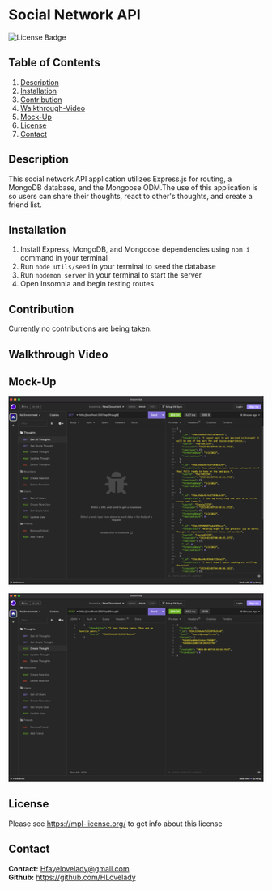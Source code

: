 # Social Network API

![License Badge](https://shields.io/badge/license-MPL-green)

## Table of Contents
1. [Description](#description)
2. [Installation](#installation)
3. [Contribution](#contribution)
4. [Walkthrough-Video](#walkthrough-video)
5. [Mock-Up](#mock-Up)
8. [License](#license)
9. [Contact](#contact)

## Description
This social network API application utilizes Express.js for routing, a MongoDB database, and the Mongoose ODM.The use of this application is so users can share their thoughts, react to other's thoughts, and create a friend list. 

## Installation
1. Install Express, MongoDB, and Mongoose dependencies using ``npm i`` command in your terminal
2. Run ``` node utils/seed ``` in your terminal to seed the database
3. Run ``` nodemon server ``` in your terminal to start the server
4. Open Insomnia and begin testing routes

## Contribution
Currently no contributions are being taken.

## Walkthrough Video



## Mock-Up
![Social-Network-API](/assets/images/getthoughts.png)

![Social-Network-API](/assets/images/createthought.png)

## License
Please see https://mpl-license.org/ to get info about this license


## Contact
**Contact:** Hfayelovelady@gmail.com
<br>
**Github:** https://github.com/HLovelady